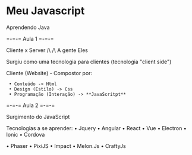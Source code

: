 # Meu Javascript
 Aprendendo Java

 =-=-= Aula 1 =-=-=

 Cliente x Server
    /\        /\ 
  A gente    Eles

 Surgiu como uma tecnologia para clientes (tecnologia "client side")

  Cliente (Website) - Compostor por:

     • Conteúdo -> Html
     • Design (Estilo) -> Css
     • Programação (Interação) -> **JavaScritpt**

 =-=-= Aula 2 =-=-=
 
 Surgimento do JavaScript

 Tecnologias a se aprender:
 • Jquery • Angular • React • Vue • Electron • Ionic • Cordova

 • Phaser • PixiJS • Impact • Melon.Js • CraftyJs

